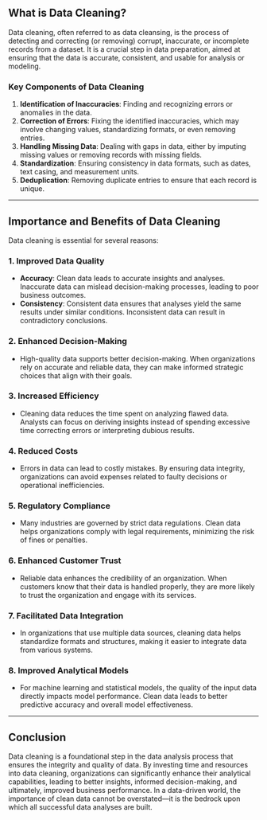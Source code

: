 ## What is Data Cleaning?

Data cleaning, often referred to as data cleansing, is the process of detecting and correcting (or removing) corrupt, inaccurate, or incomplete records from a dataset. It is a crucial step in data preparation, aimed at ensuring that the data is accurate, consistent, and usable for analysis or modeling.

### Key Components of Data Cleaning

1. **Identification of Inaccuracies**: Finding and recognizing errors or anomalies in the data.
2. **Correction of Errors**: Fixing the identified inaccuracies, which may involve changing values, standardizing formats, or even removing entries.
3. **Handling Missing Data**: Dealing with gaps in data, either by imputing missing values or removing records with missing fields.
4. **Standardization**: Ensuring consistency in data formats, such as dates, text casing, and measurement units.
5. **Deduplication**: Removing duplicate entries to ensure that each record is unique.

---

## Importance and Benefits of Data Cleaning

Data cleaning is essential for several reasons:

### 1. **Improved Data Quality**
   - **Accuracy**: Clean data leads to accurate insights and analyses. Inaccurate data can mislead decision-making processes, leading to poor business outcomes.
   - **Consistency**: Consistent data ensures that analyses yield the same results under similar conditions. Inconsistent data can result in contradictory conclusions.

### 2. **Enhanced Decision-Making**
   - High-quality data supports better decision-making. When organizations rely on accurate and reliable data, they can make informed strategic choices that align with their goals.

### 3. **Increased Efficiency**
   - Cleaning data reduces the time spent on analyzing flawed data. Analysts can focus on deriving insights instead of spending excessive time correcting errors or interpreting dubious results.

### 4. **Reduced Costs**
   - Errors in data can lead to costly mistakes. By ensuring data integrity, organizations can avoid expenses related to faulty decisions or operational inefficiencies.

### 5. **Regulatory Compliance**
   - Many industries are governed by strict data regulations. Clean data helps organizations comply with legal requirements, minimizing the risk of fines or penalties.

### 6. **Enhanced Customer Trust**
   - Reliable data enhances the credibility of an organization. When customers know that their data is handled properly, they are more likely to trust the organization and engage with its services.

### 7. **Facilitated Data Integration**
   - In organizations that use multiple data sources, cleaning data helps standardize formats and structures, making it easier to integrate data from various systems.

### 8. **Improved Analytical Models**
   - For machine learning and statistical models, the quality of the input data directly impacts model performance. Clean data leads to better predictive accuracy and overall model effectiveness.

---

## Conclusion

Data cleaning is a foundational step in the data analysis process that ensures the integrity and quality of data. By investing time and resources into data cleaning, organizations can significantly enhance their analytical capabilities, leading to better insights, informed decision-making, and ultimately, improved business performance. In a data-driven world, the importance of clean data cannot be overstated—it is the bedrock upon which all successful data analyses are built.